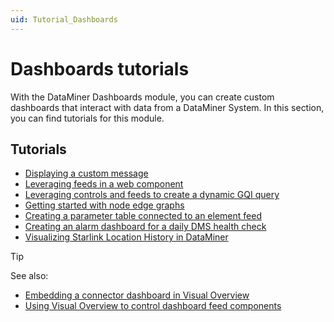 ```yaml
---
uid: Tutorial_Dashboards
---
```


# Dashboards tutorials

With the DataMiner Dashboards module, you can create custom dashboards that interact with data from a DataMiner System. In this section, you can find tutorials for this module.

## Tutorials

- [Displaying a custom message](xref:Tutorial_Dashboards_Displaying_a_custom_empty_component_message)
- [Leveraging feeds in a web component](xref:Tutorial_Dashboards_Feeds_Web_Component)
- [Leveraging controls and feeds to create a dynamic GQI query](xref:Tutorial_Dashboards_Controls_And_Feeds_Query)
- [Getting started with node edge graphs](xref:Tutorial_Apps_Node_Edge)
- [Creating a parameter table connected to an element feed](xref:Creating_a_parameter_table_connected_to_an_element_feed)
- [Creating an alarm dashboard for a daily DMS health check](xref:Tutorial_Alarm_Dashboard_for_your_daily_DMS_health_check)
- [Visualizing Starlink Location History in DataMiner](xref:Tutorial_Visualizing_Starlink_Location_History_in_DataMiner)

> [!TIP]
> See also:
>
> - [Embedding a connector dashboard in Visual Overview](xref:Tutorial_Embed_Connector_Dashboard_in_Visio)
> - [Using Visual Overview to control dashboard feed components](xref:Using_visio_to_control_dashboard_feed_components)
